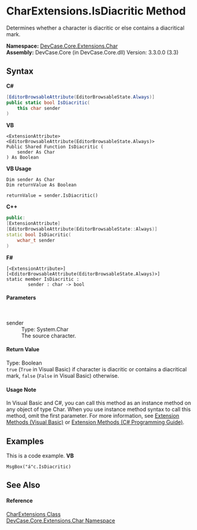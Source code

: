 # CharExtensions.IsDiacritic Method 
 

Determines whether a character is diacritic or else contains a diacritical mark.

**Namespace:**&nbsp;<a href="N_DevCase_Core_Extensions_Char">DevCase.Core.Extensions.Char</a><br />**Assembly:**&nbsp;DevCase.Core (in DevCase.Core.dll) Version: 3.3.0.0 (3.3)

## Syntax

**C#**<br />
``` C#
[EditorBrowsableAttribute(EditorBrowsableState.Always)]
public static bool IsDiacritic(
	this char sender
)
```

**VB**<br />
``` VB
<ExtensionAttribute>
<EditorBrowsableAttribute(EditorBrowsableState.Always)>
Public Shared Function IsDiacritic ( 
	sender As Char
) As Boolean
```

**VB Usage**<br />
``` VB Usage
Dim sender As Char
Dim returnValue As Boolean

returnValue = sender.IsDiacritic()
```

**C++**<br />
``` C++
public:
[ExtensionAttribute]
[EditorBrowsableAttribute(EditorBrowsableState::Always)]
static bool IsDiacritic(
	wchar_t sender
)
```

**F#**<br />
``` F#
[<ExtensionAttribute>]
[<EditorBrowsableAttribute(EditorBrowsableState.Always)>]
static member IsDiacritic : 
        sender : char -> bool 

```


#### Parameters
&nbsp;<dl><dt>sender</dt><dd>Type: System.Char<br />The source character.</dd></dl>

#### Return Value
Type: Boolean<br />`true` (`True` in Visual Basic) if character is diacritic or contains a diacritical mark, `false` (`False` in Visual Basic) otherwise.

#### Usage Note
In Visual Basic and C#, you can call this method as an instance method on any object of type Char. When you use instance method syntax to call this method, omit the first parameter. For more information, see <a href="https://docs.microsoft.com/dotnet/visual-basic/programming-guide/language-features/procedures/extension-methods">Extension Methods (Visual Basic)</a> or <a href="https://docs.microsoft.com/dotnet/csharp/programming-guide/classes-and-structs/extension-methods">Extension Methods (C# Programming Guide)</a>.

## Examples
This is a code example. 
**VB**<br />
``` VB
MsgBox("á"c.IsDiacritic)
```


## See Also


#### Reference
<a href="T_DevCase_Core_Extensions_Char_CharExtensions">CharExtensions Class</a><br /><a href="N_DevCase_Core_Extensions_Char">DevCase.Core.Extensions.Char Namespace</a><br />
